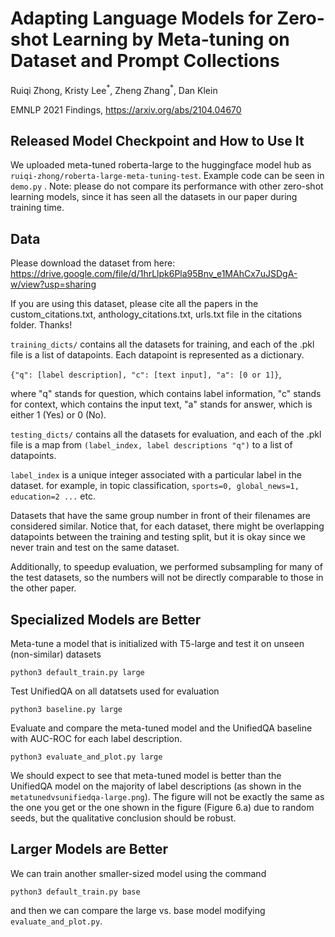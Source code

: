 # Adapting Language Models for Zero-shot Learning by Meta-tuning on Dataset and Prompt Collections

Ruiqi Zhong, Kristy Lee<sup>\*</sup>, Zheng Zhang<sup>\*</sup>, Dan Klein

EMNLP 2021 Findings, https://arxiv.org/abs/2104.04670


## Released Model Checkpoint and How to Use It

We uploaded meta-tuned roberta-large to the huggingface model hub as ```ruiqi-zhong/roberta-large-meta-tuning-test```.
Example code can be seen in ```demo.py``` . 
Note: please do not compare its performance with other zero-shot learning models, since it has seen all the datasets in our paper during training time. 

## Data

Please download the dataset from here: https://drive.google.com/file/d/1hrLlpk6Pla95Bnv_e1MAhCx7uJSDgA-w/view?usp=sharing  

If you are using this dataset, please cite all the papers in the custom_citations.txt, anthology_citations.txt, urls.txt file in the citations folder. Thanks!

```training_dicts/``` contains all the datasets for training, and each of the .pkl file is a list of datapoints. 
Each datapoint is represented as a dictionary.

```{"q": [label description], "c": [text input], "a": [0 or 1]}```, 

where "q" stands for question, which contains label information, "c" stands for context, which contains the input text, "a" stands for answer, which is either 1 (Yes) or 0 (No). 

```testing_dicts/``` contains all the datasets for evaluation, and each of the .pkl file is a map from ```(label_index, label descriptions "q")``` to a list of datapoints.

```label_index``` is a unique integer associated with a particular label in the dataset. for example, in topic classification, ```sports=0, global_news=1, education=2 ...``` etc.

Datasets that have the same group number in front of their filenames are considered similar. 
Notice that,  for each dataset, there might be overlapping datapoints between the training and testing split, but it is okay since we never train and test on the same dataset.

Additionally, to speedup evaluation, we performed subsampling for many of the test datasets, so the numbers will not be directly comparable to those in the other paper.

## Specialized Models are Better

Meta-tune a model that is initialized with T5-large and test it on unseen (non-similar) datasets 

```python3 default_train.py large```

Test UnifiedQA on all datatsets used for evaluation

```python3 baseline.py large```

Evaluate and compare the meta-tuned model and the UnifiedQA baseline with AUC-ROC for each label description. 

```python3 evaluate_and_plot.py large```

We should expect to see that meta-tuned model is better than the UnifiedQA model on the majority of label descriptions (as shown in the ```metatunedvsunifiedqa-large.png```). 
The figure will not be exactly the same as the one you get or the one shown in the figure (Figure 6.a) due to random seeds, but the qualitative conclusion should be robust.

## Larger Models are Better

We can train another smaller-sized model using the command

```python3 default_train.py base```

and then we can compare the large vs. base model modifying  ```evaluate_and_plot.py```.

